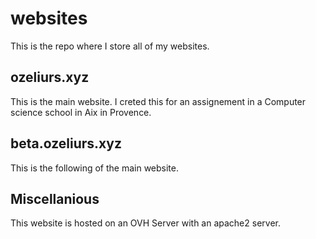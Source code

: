 # websites
This is the repo where I store all of my websites.

## ozeliurs.xyz
This is the main website. I creted this for an assignement in a Computer science school in Aix in Provence.

## beta.ozeliurs.xyz
This is the following of the main website.

## Miscellanious
This website is hosted on an OVH Server with an apache2 server.
